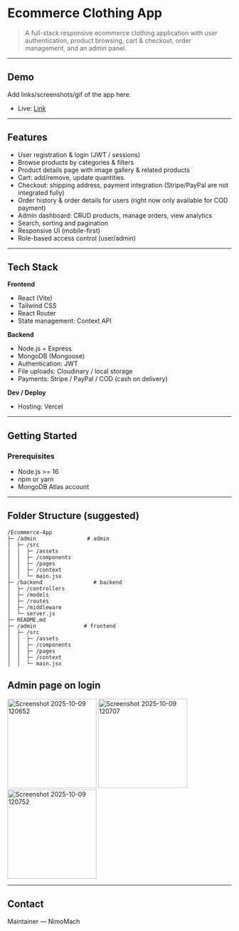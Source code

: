 # Ecommerce Clothing App


> A full-stack responsive ecommerce clothing application with user authentication, product browsing, cart & checkout, order management, and an admin panel.

---

## Demo

Add links/screenshots/gif of the app here.

* Live: [Link](https://ishop-frontend-five.vercel.app/)

---

## Features

* User registration & login (JWT / sessions)
* Browse products by categories & filters
* Product details page with image gallery & related products
* Cart: add/remove, update quantities
* Checkout: shipping address, payment integration (Stripe/PayPal are not integrated fully)
* Order history & order details for users (right now only available for COD payment)
* Admin dashboard: CRUD products, manage orders, view analytics
* Search, sorting and pagination
* Responsive UI (mobile-first)
* Role-based access control (user/admin)

---

## Tech Stack

**Frontend**

* React (Vite)
* Tailwind CSS
* React Router
* State management: Context API

**Backend**

* Node.js + Express
* MongoDB (Mongoose)
* Authentication: JWT 
* File uploads: Cloudinary / local storage
* Payments: Stripe / PayPal / COD (cash on delivery)

**Dev / Deploy**

* Hosting: Vercel 

---

## Getting Started

### Prerequisites

* Node.js >= 16
* npm or yarn
* MongoDB Atlas account

---

## Folder Structure (suggested)

```
/Ecommerce-App
├─ /admin                # admin
│  ├─ /src
|  |  ├─ /assets
│  │  ├─ /components
│  │  ├─ /pages
│  │  ├─ /context
│  │  └─ main.jsx
├─ /backend                # backend
│  ├─ /controllers
│  ├─ /models
│  ├─ /routes
│  ├─ /middleware
│  └─ server.js
├─ README.md
├─ /admin               # frontend
│  ├─ /src
│  │  ├─ /assets
│  │  ├─ /components
│  │  ├─ /pages
│  │  ├─ /context
│  │  └─ main.jsx
```


## Admin page on login

<img width="200" height="200" alt="Screenshot 2025-10-09 120652" src="https://github.com/user-attachments/assets/4adcdb6a-1ef7-4638-a330-f52cc6489a68" />
<img width="200" height="200" alt="Screenshot 2025-10-09 120707" src="https://github.com/user-attachments/assets/74041bcd-8926-4bc7-bfd0-c833460f54d2" />
<img width="200" height="200" alt="Screenshot 2025-10-09 120752" src="https://github.com/user-attachments/assets/09b314e3-4bf2-4bc6-a40d-258a2f7783e5" />


---

## Contact

Maintainer — NimoMach

